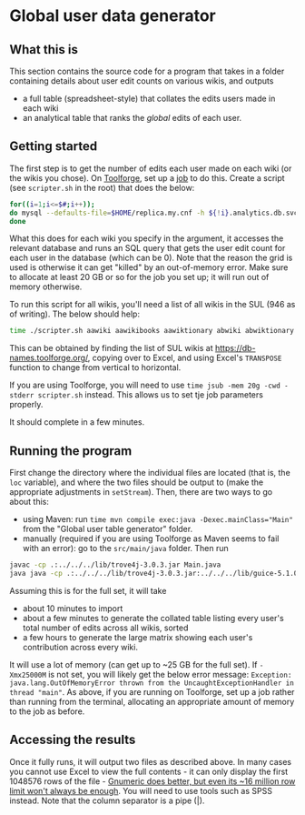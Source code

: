 # Global user data generator

## What this is

This section contains the source code for a program that takes in a folder containing details about user edit counts on various wikis, and outputs 

* a full table (spreadsheet-style) that collates the edits users made in each wiki
* an analytical table that ranks the _global_ edits of each user.

## Getting started

The first step is to get the number of edits each user made on each wiki (or the wikis you chose). On [Toolforge](https://wikitech.wikimedia.org/wiki/Help:Toolforge), set up a [job](https://wikitech.wikimedia.org/wiki/Help:Toolforge/Grid) to do this. Create a script (see `scripter.sh` in the root) that does the below:

```bash
for((i=1;i<=$#;i++)); 
do mysql --defaults-file=$HOME/replica.my.cnf -h ${!i}.analytics.db.svc.wikimedia.cloud ${!i}_p -e "SELECT user_name, user_registration, user_editcount from user;" > ${!i}.csv; 
done
```

What this does for each wiki you specify in the argument, it accesses the relevant database and runs an SQL query that gets the user edit count for each user in the database (which can be 0). Note that the reason the grid is used is otherwise it can get "killed" by an out-of-memory error. Make sure to allocate at least 20 GB or so for the job you set up; it will run out of memory otherwise. 

To run this script for all wikis, you'll need a list of all wikis in the SUL (946 as of writing). The below should help:

```bash
time ./scripter.sh aawiki aawikibooks aawiktionary abwiki abwiktionary acewiki advisorywiki adywiki afwiki afwikibooks afwikiquote afwiktionary akwiki akwikibooks akwiktionary alswiki altwiki amiwiki amwiki amwikimedia amwikiquote amwiktionary angwiki angwikibooks angwikiquote angwikisource angwiktionary anwiki anwiktionary apiportalwiki arcwiki arwiki arwikibooks arwikimedia arwikinews arwikiquote arwikisource arwikiversity arwiktionary arywiki arzwiki astwiki astwikibooks astwikiquote astwiktionary aswiki aswikibooks aswikisource aswiktionary atjwiki avkwiki avwiki avwiktionary awawiki aywiki aywikibooks aywiktionary azbwiki azwiki azwikibooks azwikiquote azwikisource azwiktionary banwiki banwikisource barwiki bat_smgwiki bawiki bawikibooks bclwiki bclwikiquote bclwiktionary bdwikimedia betawikiversity bewiki bewikibooks bewikimedia bewikiquote bewikisource bewiktionary be_x_oldwiki bgwiki bgwikibooks bgwikinews bgwikiquote bgwikisource bgwiktionary bhwiki bhwiktionary biwiki biwikibooks biwiktionary bjnwiki bmwiki bmwikibooks bmwikiquote bmwiktionary bnwiki bnwikibooks bnwikiquote bnwikisource bnwikivoyage bnwiktionary bowiki bowikibooks bowiktionary bpywiki brwiki brwikimedia brwikiquote brwikisource brwiktionary bswiki bswikibooks bswikinews bswikiquote bswikisource bswiktionary bugwiki bxrwiki cawiki cawikibooks cawikimedia cawikinews cawikiquote cawikisource cawiktionary cbk_zamwiki cdowiki cebwiki cewiki chowiki chrwiki chrwiktionary chwiki chwikibooks chwiktionary chywiki ckbwiki cnwikimedia commonswiki cowiki cowikibooks cowikimedia cowikiquote cowiktionary crhwiki crwiki crwikiquote crwiktionary csbwiki csbwiktionary cswiki cswikibooks cswikinews cswikiquote cswikisource cswikiversity cswiktionary cuwiki cvwiki cvwikibooks cywiki cywikibooks cywikiquote cywikisource cywiktionary dagwiki dawiki dawikibooks dawikiquote dawikisource dawiktionary dewiki dewikibooks dewikinews dewikiquote dewikisource dewikiversity dewikivoyage dewiktionary dinwiki diqwiki diqwiktionary dkwikimedia donatewiki dsbwiki dtywiki dvwiki dvwiktionary dzwiki dzwiktionary eewiki elwiki elwikibooks elwikinews elwikiquote elwikisource elwikiversity elwikivoyage elwiktionary emlwiki enwiki enwikibooks enwikinews enwikiquote enwikisource enwikiversity enwikivoyage enwiktionary eowiki eowikibooks eowikinews eowikiquote eowikisource eowikivoyage eowiktionary eswiki eswikibooks eswikinews eswikiquote eswikisource eswikiversity eswikivoyage eswiktionary etwiki etwikibooks etwikimedia etwikiquote etwikisource etwiktionary euwiki euwikibooks euwikiquote euwikisource euwiktionary extwiki fawiki fawikibooks fawikinews fawikiquote fawikisource fawikivoyage fawiktionary ffwiki fiu_vrowiki fiwiki fiwikibooks fiwikimedia fiwikinews fiwikiquote fiwikisource fiwikiversity fiwikivoyage fiwiktionary fjwiki fjwiktionary foundationwiki fowiki fowikisource fowiktionary frpwiki frrwiki frwiki frwikibooks frwikinews frwikiquote frwikisource frwikiversity frwikivoyage frwiktionary furwiki fywiki fywikibooks fywiktionary gagwiki ganwiki gawiki gawikibooks gawikiquote gawiktionary gcrwiki gdwiki gdwiktionary gewikimedia glkwiki glwiki glwikibooks glwikiquote glwikisource glwiktionary gnwiki gnwikibooks gnwiktionary gomwiki gomwiktionary gorwiki gotwiki gotwikibooks grwikimedia guwiki guwikibooks guwikiquote guwikisource guwiktionary gvwiki gvwiktionary hakwiki hawiki hawiktionary hawwiki hewiki hewikibooks hewikinews hewikiquote hewikisource hewikivoyage hewiktionary hifwiki hifwiktionary hiwiki hiwikibooks hiwikimedia hiwikiquote hiwikisource hiwikiversity hiwikivoyage hiwiktionary howiki hrwiki hrwikibooks hrwikiquote hrwikisource hrwiktionary hsbwiki hsbwiktionary htwiki htwikisource huwiki huwikibooks huwikinews huwikiquote huwikisource huwiktionary hywiki hywikibooks hywikiquote hywikisource hywiktionary hywwiki hzwiki iawiki iawikibooks iawiktionary idwiki idwikibooks idwikimedia idwikiquote idwikisource idwiktionary iewiki iewikibooks iewiktionary igwiki igwikiquote igwiktionary iiwiki ikwiki ikwiktionary ilowiki incubatorwiki inhwiki iowiki iowiktionary iswiki iswikibooks iswikiquote iswikisource iswiktionary itwiki itwikibooks itwikinews itwikiquote itwikisource itwikiversity itwikivoyage itwiktionary iuwiki iuwiktionary jamwiki jawiki jawikibooks jawikinews jawikiquote jawikisource jawikiversity jawikivoyage jawiktionary jbowiki jbowiktionary jvwiki jvwikisource jvwiktionary kaawiki kabwiki kawiki kawikibooks kawikiquote kawiktionary kbdwiki kbpwiki kgwiki kiwiki kjwiki kkwiki kkwikibooks kkwikiquote kkwiktionary klwiki klwiktionary kmwiki kmwikibooks kmwiktionary knwiki knwikibooks knwikiquote knwikisource knwiktionary koiwiki kowiki kowikibooks kowikinews kowikiquote kowikisource kowikiversity kowiktionary krcwiki krwiki krwikiquote kshwiki kswiki kswikibooks kswikiquote kswiktionary kuwiki kuwikibooks kuwikiquote kuwiktionary kvwiki kwwiki kwwikiquote kwwiktionary kywiki kywikibooks kywikiquote kywiktionary labswiki ladwiki lawiki lawikibooks lawikiquote lawikisource lawiktionary lbewiki lbwiki lbwikibooks lbwikiquote lbwiktionary lezwiki lfnwiki lgwiki lijwiki lijwikisource liwiki liwikibooks liwikinews liwikiquote liwikisource liwiktionary lldwiki lmowiki lmowiktionary lnwiki lnwikibooks lnwiktionary loginwiki lowiki lowiktionary lrcwiki ltgwiki ltwiki ltwikibooks ltwikiquote ltwikisource ltwiktionary lvwiki lvwikibooks lvwiktionary madwiki maiwiki maiwikimedia map_bmswiki mdfwiki mediawikiwiki metawiki mgwiki mgwikibooks mgwiktionary mhrwiki mhwiki mhwiktionary minwiki minwiktionary miwiki miwikibooks miwiktionary mkwiki mkwikibooks mkwikimedia mkwikisource mkwiktionary mlwiki mlwikibooks mlwikiquote mlwikisource mlwiktionary mniwiki mniwiktionary mnwiki mnwikibooks mnwiktionary mnwwiki mnwwiktionary mrjwiki mrwiki mrwikibooks mrwikiquote mrwikisource mrwiktionary mswiki mswikibooks mswiktionary mtwiki mtwiktionary muswiki mwlwiki mxwikimedia myvwiki mywiki mywikibooks mywiktionary mznwiki nahwiki nahwikibooks nahwiktionary napwiki napwikisource nawiki nawikibooks nawikiquote nawiktionary ndswiki ndswikibooks ndswikiquote ndswiktionary nds_nlwiki newiki newikibooks newiktionary newwiki ngwiki ngwikimedia niawiki niawiktionary nlwiki nlwikibooks nlwikimedia nlwikinews nlwikiquote nlwikisource nlwikivoyage nlwiktionary nnwiki nnwikiquote nnwiktionary nostalgiawiki novwiki nowiki nowikibooks nowikimedia nowikinews nowikiquote nowikisource nowiktionary nqowiki nrmwiki nsowiki nvwiki nycwikimedia nywiki nzwikimedia ocwiki ocwikibooks ocwiktionary olowiki omwiki omwiktionary orwiki orwikisource orwiktionary oswiki outreachwiki pagwiki pamwiki papwiki pawiki pawikibooks pawikisource pawiktionary pa_uswikimedia pcdwiki pdcwiki pflwiki pihwiki piwiki piwiktionary plwiki plwikibooks plwikimedia plwikinews plwikiquote plwikisource plwikivoyage plwiktionary pmswiki pmswikisource pnbwiki pnbwiktionary pntwiki pswiki pswikibooks pswikivoyage pswiktionary ptwiki ptwikibooks ptwikimedia ptwikinews ptwikiquote ptwikisource ptwikiversity ptwikivoyage ptwiktionary punjabiwikimedia pwnwiki qualitywiki quwiki quwikibooks quwikiquote quwiktionary rmwiki rmwikibooks rmwiktionary rmywiki rnwiki rnwiktionary roa_rupwiki roa_rupwiktionary roa_tarawiki romdwikimedia rowiki rowikibooks rowikinews rowikiquote rowikisource rowikivoyage rowiktionary rswikimedia ruewiki ruwiki ruwikibooks ruwikimedia ruwikinews ruwikiquote ruwikisource ruwikiversity ruwikivoyage ruwiktionary rwwiki rwwiktionary sahwiki sahwikiquote sahwikisource satwiki sawiki sawikibooks sawikiquote sawikisource sawiktionary scnwiki scnwiktionary scowiki scwiki scwiktionary sdwiki sdwikinews sdwiktionary sewiki sewikibooks sewikimedia sgwiki sgwiktionary shiwiki shnwiki shnwiktionary shwiki shwiktionary shywiktionary simplewiki simplewikibooks simplewikiquote simplewiktionary siwiki siwikibooks siwiktionary skrwiki skrwiktionary skwiki skwikibooks skwikiquote skwikisource skwiktionary slwiki slwikibooks slwikiquote slwikisource slwikiversity slwiktionary smnwiki smwiki smwiktionary snwiki snwiktionary sourceswiki sowiki sowiktionary specieswiki sqwiki sqwikibooks sqwikinews sqwikiquote sqwiktionary srnwiki srwiki srwikibooks srwikinews srwikiquote srwikisource srwiktionary sswiki sswiktionary stqwiki strategywiki stwiki stwiktionary suwiki suwikibooks suwikiquote suwiktionary svwiki svwikibooks svwikinews svwikiquote svwikisource svwikiversity svwikivoyage svwiktionary swwiki swwikibooks swwiktionary szlwiki szywiki tawiki tawikibooks tawikinews tawikiquote tawikisource tawiktionary taywiki tcywiki tenwiki test2wiki testcommonswiki testwiki testwikidatawiki tetwiki tewiki tewikibooks tewikiquote tewikisource tewiktionary tgwiki tgwikibooks tgwiktionary thankyouwiki thwiki thwikibooks thwikinews thwikiquote thwikisource thwiktionary tiwiki tiwiktionary tkwiki tkwikibooks tkwikiquote tkwiktionary tlwiki tlwikibooks tlwikiquote tlwiktionary tnwiki tnwiktionary towiki towiktionary tpiwiki tpiwiktionary trvwiki trwiki trwikibooks trwikimedia trwikinews trwikiquote trwikisource trwikivoyage trwiktionary tswiki tswiktionary ttwiki ttwikibooks ttwikiquote ttwiktionary tumwiki twwiki twwiktionary tyvwiki tywiki uawikimedia udmwiki ugwiki ugwikibooks ugwikiquote ugwiktionary ukwiki ukwikibooks ukwikinews ukwikiquote ukwikisource ukwikivoyage ukwiktionary urwiki urwikibooks urwikiquote urwiktionary usabilitywiki uzwiki uzwikibooks uzwikiquote uzwiktionary vecwiki vecwikisource vecwiktionary vepwiki vewiki viwiki viwikibooks viwikiquote viwikisource viwikivoyage viwiktionary vlswiki votewiki vowiki vowikibooks vowikiquote vowiktionary warwiki wawiki wawikibooks wawikisource wawiktionary wbwikimedia wikidatawiki wikimania2005wiki wikimania2006wiki wikimania2007wiki wikimania2008wiki wikimania2009wiki wikimania2010wiki wikimania2011wiki wikimania2012wiki wikimania2013wiki wikimania2014wiki wikimania2015wiki wikimania2016wiki wikimania2017wiki wikimania2018wiki wikimaniawiki wowiki wowikiquote wowiktionary wuuwiki xalwiki xhwiki xhwikibooks xhwiktionary xmfwiki yiwiki yiwikisource yiwiktionary yowiki yowikibooks yowiktionary yuewiktionary zawiki zawikibooks zawikiquote zawiktionary zeawiki zhwiki zhwikibooks zhwikinews zhwikiquote zhwikisource zhwikiversity zhwikivoyage zhwiktionary zh_classicalwiki zh_min_nanwiki zh_min_nanwikibooks zh_min_nanwikiquote zh_min_nanwikisource zh_min_nanwiktionary zh_yuewiki zuwiki zuwikibooks zuwiktionary
```

This can be obtained by finding the list of SUL wikis at https://db-names.toolforge.org/, copying over to Excel, and using Excel's `TRANSPOSE` function to change from vertical to horizontal. 

If you are using Toolforge, you will need to use `time jsub -mem 20g -cwd -stderr scripter.sh` instead. This allows us to set tje job parameters properly. 

It should complete in a few minutes. 
## Running the program

First change the directory where the individual files are located (that is, the ``loc`` variable), and where the two files should be output to (make the appropriate adjustments in ``setStream``). Then, there are two ways to go about this:

* using Maven: run `time mvn compile exec:java -Dexec.mainClass="Main"` from the "Global user table generator" folder. 
* manually (required if you are using Toolforge as Maven seems to fail with an error): go to the `src/main/java` folder. Then run

```bash
javac -cp .:../../../lib/trove4j-3.0.3.jar Main.java
java java -cp .:../../../lib/trove4j-3.0.3.jar:../../../lib/guice-5.1.0.jar Main-Xmx25000M Main
```

Assuming this is for the full set, it will take 

* about 10 minutes to import
* about a few minutes to generate the collated table listing every user's total number of edits across all wikis, sorted
* a few hours to generate the large matrix showing each user's contribution across every wiki.

It will use a lot of memory (can get up to ~25 GB for the full set). If ``-Xmx25000M`` is not set, you will likely get the below error message: ``Exception: java.lang.OutOfMemoryError thrown from the UncaughtExceptionHandler in thread "main"``. As above, if you are running on Toolforge, set up a job rather than running from the terminal, allocating an appropriate amount of memory to the job as before. 

## Accessing the results

Once it fully runs, it will output two files as described above. In many cases you cannot use Excel to view the full contents - it can only display the first 1048576 rows of the file - [Gnumeric does better, but even its ~16 million row limit won't always be enough](https://help.gnome.org/users/gnumeric/stable/sect-worksheets-display.html.en). You will need to use tools such as SPSS instead. Note that the column separator is a pipe (|).